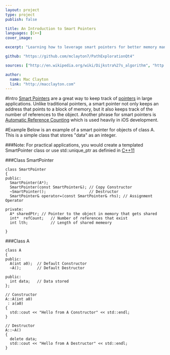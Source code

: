 ```yaml
---
layout: project
type: project
publish: false

title: An Introduction to Smart Pointers
languages: [C++]
cover_image:

excerpt: "Learning how to leverage smart pointers for better memory management."

github: "https://github.com/mclayton7/PathExplorationQt4"

sources: ["http://en.wikipedia.org/wiki/Dijkstra%27s_algorithm", "http://users.ece.gatech.edu/~riley/ece3090"]

author:
  name: Mac Clayton
  link: "http://macclayton.com"  
---
```


#Intro
[Smart Pointers](http://en.wikipedia.org/wiki/Smart_pointer) are a great way to keep track of [pointers]( http://en.wikipedia.org/wiki/Pointer_\(computer_programming\)) in large applications. Unlike traditional pointers, a smart pointer not only keeps an address that points to a block of memory, but it also keeps track of the number of references to the object. Another phrase for smart pointers is [Automatic Reference Counting](http://clang.llvm.org/docs/AutomaticReferenceCounting.html) which is used heavily in iOS development.

#Example
Below is an example of a smart pointer for objects of class A. This is a simple class that stores "data" as an integer.

###Note: For practical applications, you would create a templated SmartPointer class or use std::unique_ptr as definied in [C++11](http://en.wikipedia.org/wiki/C%2B%2B11)

###Class SmartPointer
<pre class="line-numbers"><code class="language-c++">class SmartPointer
{
public:
  SmartPointer(A*);
  SmartPointer(const SmartPointer&); // Copy Constructor
  ~SmartPointer();                   // Destructor
  SmartPointer& operator=(const SmartPointer& rhs); // Assignment Operator

private:
  A* sharedPtr; // Pointer to the object in memory that gets shared
  int*  refCount;   // Number of references that exist
  int lth;          // Length of shared memeory

}</code></pre>

###Class A
<pre class="line-numbers"><code class="language-c++">class A
{
public:
  A(int a0);  // Default Constructor
  ~A();       // Default Destructor

public:
  int data;   // Data stored
};

// Constructor
A::A(int a0)
 : a(a0)
{
  std::cout << "Hello from A Constructor" << std::endl;
}

// Destructor
A::~A()
{
  delete data;
  std::cout << "Hello from A Destructor" << std::endl;
}
</code></pre>